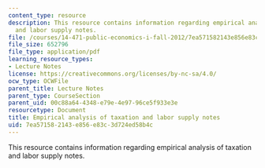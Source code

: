 ```yaml
---
content_type: resource
description: This resource contains information regarding empirical analysis of taxation
  and labor supply notes.
file: /courses/14-471-public-economics-i-fall-2012/7ea571582143e856e83c3d724ed58b4c_MIT14_471F12_labor_supply.pdf
file_size: 652796
file_type: application/pdf
learning_resource_types:
- Lecture Notes
license: https://creativecommons.org/licenses/by-nc-sa/4.0/
ocw_type: OCWFile
parent_title: Lecture Notes
parent_type: CourseSection
parent_uid: 00c88a64-4348-e79e-4e97-96ce5f933e3e
resourcetype: Document
title: Empirical analysis of taxation and labor supply notes
uid: 7ea57158-2143-e856-e83c-3d724ed58b4c
---
```

This resource contains information regarding empirical analysis of taxation and labor supply notes.